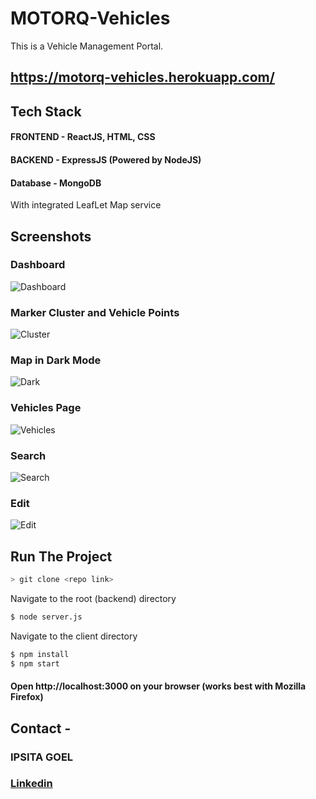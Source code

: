 # MOTORQ-Vehicles
This is a Vehicle Management Portal.
## https://motorq-vehicles.herokuapp.com/


## Tech Stack
#### FRONTEND - ReactJS, HTML, CSS
#### BACKEND - ExpressJS (Powered by NodeJS)
#### Database - MongoDB
With integrated LeafLet Map service


## Screenshots 
### Dashboard
![Dashboard](https://user-images.githubusercontent.com/45857758/136951808-94cc3efa-cb2f-440b-9a85-74d7d34c400b.png)
### Marker Cluster and Vehicle Points
![Cluster](https://user-images.githubusercontent.com/45857758/136952116-f95c426f-2182-42a4-903e-64d70715ed52.png)
### Map in Dark Mode
![Dark](https://user-images.githubusercontent.com/45857758/136952313-76ec3a03-3179-4cd9-a612-9dafa6feca4e.png)
### Vehicles Page
![Vehicles](https://user-images.githubusercontent.com/45857758/136952604-a83add8f-dcee-4531-be7b-16c553472dcc.png)
### Search
![Search](https://user-images.githubusercontent.com/45857758/136952791-480a3596-04bb-407a-887d-e1e76cced6aa.png)
### Edit
![Edit](https://user-images.githubusercontent.com/45857758/136953134-77582c63-0274-4f28-8f93-542ee0788efb.PNG)

## Run The Project 
```sh
> git clone <repo link>
```
Navigate to the root (backend) directory
```sh
$ node server.js
```
Navigate to the client directory
```sh
$ npm install
$ npm start
```
#### Open http://localhost:3000 on your browser (works best with Mozilla Firefox)

## Contact -
### IPSITA GOEL
### [Linkedin](https://www.linkedin.com/in/ipsitagoel/)
